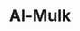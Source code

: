---
title: "Al-Mulk"
arabic: "الملك"
no: 67
arabic_no: ٦٧
ayah: 30
slug: al-mulk
prev: at-tahrim
next: al-qalam
---